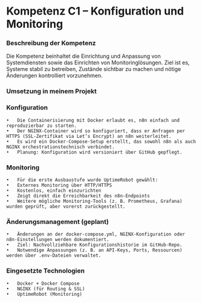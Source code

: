# Kompetenz C1 – Konfiguration und Monitoring

### Beschreibung der Kompetenz

Die Kompetenz beinhaltet die Einrichtung und Anpassung von Systemdiensten sowie das Einrichten von Monitoringlösungen. Ziel ist es, Systeme stabil zu betreiben, Zustände sichtbar zu machen und nötige Änderungen kontrolliert vorzunehmen.

### Umsetzung in meinem Projekt

### Konfiguration
	•	Die Containerisierung mit Docker erlaubt es, n8n einfach und reproduzierbar zu starten.
	•	Der NGINX-Container wird so konfiguriert, dass er Anfragen per HTTPS (SSL-Zertifikat via Let’s Encrypt) an n8n weiterleitet.
	•	Es wird ein Docker-Compose-Setup erstellt, das sowohl n8n als auch NGINX orchestrationstechnisch verbindet.
	•	Planung: Konfiguration wird versioniert über GitHub gepflegt.

### Monitoring
	•	Für die erste Ausbaustufe wurde UptimeRobot gewählt:
	•	Externes Monitoring über HTTP/HTTPS
	•	Kostenlos, einfach einzurichten
	•	Zeigt direkt die Erreichbarkeit des n8n-Endpoints
	•	Weitere mögliche Monitoring-Tools (z. B. Prometheus, Grafana) wurden geprüft, aber vorerst zurückgestellt.

### Änderungsmanagement (geplant)
	•	Änderungen an der docker-compose.yml, NGINX-Konfiguration oder n8n-Einstellungen werden dokumentiert.
	•	Ziel: Nachvollziehbare Konfigurationshistorie im GitHub-Repo.
	•	Notwendige Anpassungen (z. B. an API-Keys, Ports, Ressourcen) werden über .env-Dateien verwaltet.

### Eingesetzte Technologien
	•	Docker + Docker Compose
	•	NGINX (für Routing & SSL)
	•	UptimeRobot (Monitoring)

